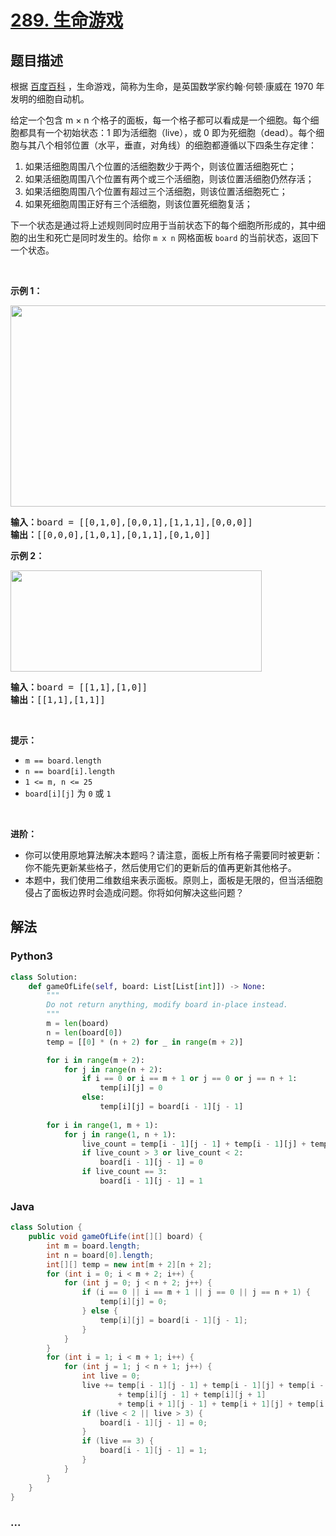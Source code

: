 # [289. 生命游戏](https://leetcode-cn.com/problems/game-of-life)



## 题目描述

<!-- 这里写题目描述 -->

<p>根据 <a href="https://baike.baidu.com/item/%E7%94%9F%E5%91%BD%E6%B8%B8%E6%88%8F/2926434?fr=aladdin" target="_blank">百度百科</a> ，生命游戏，简称为生命，是英国数学家约翰·何顿·康威在 1970 年发明的细胞自动机。</p>

<p>给定一个包含 m × n 个格子的面板，每一个格子都可以看成是一个细胞。每个细胞都具有一个初始状态：1 即为活细胞（live），或 0 即为死细胞（dead）。每个细胞与其八个相邻位置（水平，垂直，对角线）的细胞都遵循以下四条生存定律：</p>

<ol>
	<li>如果活细胞周围八个位置的活细胞数少于两个，则该位置活细胞死亡；</li>
	<li>如果活细胞周围八个位置有两个或三个活细胞，则该位置活细胞仍然存活；</li>
	<li>如果活细胞周围八个位置有超过三个活细胞，则该位置活细胞死亡；</li>
	<li>如果死细胞周围正好有三个活细胞，则该位置死细胞复活；</li>
</ol>

<p>下一个状态是通过将上述规则同时应用于当前状态下的每个细胞所形成的，其中细胞的出生和死亡是同时发生的。给你 <span><code>m x n</code></span> 网格面板 <code>board</code> 的当前状态，返回下一个状态。</p>

<p> </p>

<p><strong>示例 1：</strong></p>
<img alt="" src="https://assets.leetcode.com/uploads/2020/12/26/grid1.jpg" style="width: 562px; height: 322px;" />
<pre>
<strong>输入：</strong>board = [[0,1,0],[0,0,1],[1,1,1],[0,0,0]]
<strong>输出：</strong>[[0,0,0],[1,0,1],[0,1,1],[0,1,0]]
</pre>

<p><strong>示例 2：</strong></p>
<img alt="" src="https://assets.leetcode.com/uploads/2020/12/26/grid2.jpg" style="width: 402px; height: 162px;" />
<pre>
<strong>输入：</strong>board = [[1,1],[1,0]]
<strong>输出：</strong>[[1,1],[1,1]]
</pre>

<p> </p>

<p><strong>提示：</strong></p>

<ul>
	<li><code>m == board.length</code></li>
	<li><code>n == board[i].length</code></li>
	<li><code>1 <= m, n <= 25</code></li>
	<li><code>board[i][j]</code> 为 <code>0</code> 或 <code>1</code></li>
</ul>

<p> </p>

<p><strong>进阶：</strong></p>

<ul>
	<li>你可以使用原地算法解决本题吗？请注意，面板上所有格子需要同时被更新：你不能先更新某些格子，然后使用它们的更新后的值再更新其他格子。</li>
	<li>本题中，我们使用二维数组来表示面板。原则上，面板是无限的，但当活细胞侵占了面板边界时会造成问题。你将如何解决这些问题？</li>
</ul>


## 解法

<!-- 这里可写通用的实现逻辑 -->

<!-- tabs:start -->

### **Python3**

<!-- 这里可写当前语言的特殊实现逻辑 -->

```python
class Solution:
    def gameOfLife(self, board: List[List[int]]) -> None:
        """
        Do not return anything, modify board in-place instead.
        """
        m = len(board)
        n = len(board[0])
        temp = [[0] * (n + 2) for _ in range(m + 2)]

        for i in range(m + 2):
            for j in range(n + 2):
                if i == 0 or i == m + 1 or j == 0 or j == n + 1:
                    temp[i][j] = 0
                else:
                    temp[i][j] = board[i - 1][j - 1]
        
        for i in range(1, m + 1):
            for j in range(1, n + 1):
                live_count = temp[i - 1][j - 1] + temp[i - 1][j] + temp[i - 1][j + 1] + temp[i][j - 1] +  temp[i][j + 1] + temp[i + 1][j - 1] + temp[i + 1][j] + temp[i + 1][j + 1]
                if live_count > 3 or live_count < 2:
                    board[i - 1][j - 1] = 0
                if live_count == 3:
                    board[i - 1][j - 1] = 1
```

### **Java**

<!-- 这里可写当前语言的特殊实现逻辑 -->

```java
class Solution {
    public void gameOfLife(int[][] board) {
        int m = board.length;
        int n = board[0].length;
        int[][] temp = new int[m + 2][n + 2];
        for (int i = 0; i < m + 2; i++) {
            for (int j = 0; j < n + 2; j++) {
                if (i == 0 || i == m + 1 || j == 0 || j == n + 1) {
                    temp[i][j] = 0;
                } else {
                    temp[i][j] = board[i - 1][j - 1];
                }
            }
        }
        for (int i = 1; i < m + 1; i++) {
            for (int j = 1; j < n + 1; j++) {
                int live = 0;
                live += temp[i - 1][j - 1] + temp[i - 1][j] + temp[i - 1][j + 1]
                        + temp[i][j - 1] + temp[i][j + 1]
                        + temp[i + 1][j - 1] + temp[i + 1][j] + temp[i + 1][j + 1];
                if (live < 2 || live > 3) {
                    board[i - 1][j - 1] = 0;
                }
                if (live == 3) {
                    board[i - 1][j - 1] = 1;
                }
            }
        }
    }
}
```

### **...**

```

```

<!-- tabs:end -->
